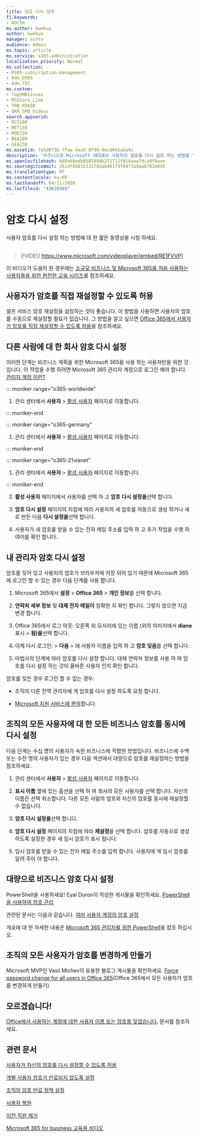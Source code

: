 ```yaml
---
title: 암호 다시 설정
f1.keywords:
- NOCSH
ms.author: kwekua
author: kwekua
manager: scotv
audience: Admin
ms.topic: article
ms.service: o365-administration
localization_priority: Normal
ms.collection:
- M365-subscription-management
- Adm_O365
- Adm_TOC
ms.custom:
- TopSMBIssues
- MSStore_Link
- TRN_M365B
- OKR_SMB_Videos
search.appverid:
- BCS160
- MET150
- MOE150
- BEA160
- GEA150
ms.assetid: 7a5d073b-7fae-4aa5-8f96-9ecd041aba9c
description: '비즈니스용 Microsoft 365에서 사용자의 암호를 다시 설정 하는 방법을 알아봅니다. '
ms.openlocfilehash: 0d8a68edb0b85094b271712f018eea79ca9f0aee
ms.sourcegitcommit: 2614f8b81b332f8dab461f4f64f3adaa6703e0d6
ms.translationtype: MT
ms.contentlocale: ko-KR
ms.lasthandoff: 04/21/2020
ms.locfileid: "43626949"
---
```

# <a name="reset-passwords"></a>암호 다시 설정

사용자 암호를 다시 설정 하는 방법에 대 한 짧은 동영상을 시청 하세요.<br><br>

> [!VIDEO https://www.microsoft.com/videoplayer/embed/RE1FVVP] 

이 비디오가 도움이 된 경우에는 [소규모 비즈니스 및 Microsoft 365를 처음 사용하는 사용자들을 위한 완전한 교육 시리즈](https://support.office.com/article/6ab4bbcd-79cf-4000-a0bd-d42ce4d12816)를 참조하세요.
  
## <a name="let-users-reset-their-own-passwords"></a>사용자가 암호를 직접 재설정할 수 있도록 허용

셀프 서비스 암호 재설정을 설정하는 것이 좋습니다. 이 방법을 사용하면 사용자의 암호를 수동으로 재설정할 필요가 없습니다. 그 방법을 알고 싶으면 [Office 365에서 사용자가 암호를 직접 재설정할 수 있도록 허용](let-users-reset-passwords.md)을 참조하세요.
  
## <a name="reset-a-business-password-for-someone-else"></a>다른 사람에 대 한 회사 암호 다시 설정

이러한 단계는 비즈니스 계획을 위한 Microsoft 365을 사용 하는 사용자만을 위한 것입니다. 이 작업을 수행 하려면 Microsoft 365 관리자 계정으로 로그인 해야 합니다. [관리자 계정 이란?](../admin-overview/admin-overview.md)

 
::: moniker range="o365-worldwide"

1. 관리 센터에서 **사용자** \> <a href="https://go.microsoft.com/fwlink/p/?linkid=834822" target="_blank">활성 사용자</a> 페이지로 이동합니다.

::: moniker-end

::: moniker range="o365-germany"

1. 관리 센터에서 **사용자** \> <a href="https://go.microsoft.com/fwlink/p/?linkid=847686" target="_blank">활성 사용자</a> 페이지로 이동합니다.

::: moniker-end

::: moniker range="o365-21vianet"

1. 관리 센터에서 **사용자** \> <a href="https://go.microsoft.com/fwlink/p/?linkid=850628" target="_blank">활성 사용자</a> 페이지로 이동합니다.

::: moniker-end

2. **활성 사용자** 페이지에서 사용자를 선택 하 고 **암호 다시 설정을**선택 합니다.
    
3. **암호 다시 설정** 페이지의 지침에 따라 사용자의 새 암호를 자동으로 생성 하거나 새로 만든 다음 **다시 설정을**선택 합니다.  
    
4. 사용자가 새 암호를 받을 수 있는 전자 메일 주소를 입력 하 고 추가 작업을 수행 하 여이를 확인 합니다.
 
  
## <a name="reset-my-admin-password"></a>내 관리자 암호 다시 설정

암호를 잊어 잊고 사용자의 암호가 브라우저에 저장 되어 있기 때문에 Microsoft 365에 로그인 할 수 있는 경우 다음 단계를 사용 합니다. 
    
1. Microsoft 365에서 **설정** \> **Office 365** \> **개인 정보**를 선택 합니다. 
          
2. **연락처 세부 정보** 및 **대체 전자 메일이** 정확한 지 확인 합니다. 그렇지 않으면 지금 변경 합니다. 
        
3. Office 365에서 로그 아웃: 오른쪽 위 모서리에 있는 이름 (위의 이미지에서 **diane**표시 \> **됨)을**선택 합니다. 
        
4. 이제 다시 로그인: \> **다음** \> 에 사용자 이름을 입력 하 고 **암호 잊음**를 선택 합니다. 
    
5. 마법사의 단계에 따라 암호를 다시 설정 합니다. 대체 연락처 정보를 사용 하 여 암호를 다시 설정 하는 것이 올바른 사용자 인지 확인 합니다. 
    
암호를 잊은 경우 로그인 할 수 없는 경우: 
    
- 조직의 다른 전역 관리자에 게 암호를 다시 설정 하도록 요청 합니다.
    
- [Microsoft 지원 서비스에 문의](https://support.office.com/article/contact-support-for-business-products-admin-help-32a17ca7-6fa0-4870-8a8d-e25ba4ccfd4b?ui=en-US&amp;rs=en-US&amp;ad=US#ID0EAADAAA=Phone_support_)합니다. 
    
## <a name="reset-all-business-passwords-for-everyone-in-your-organization-at-the-same-time"></a>조직의 모든 사용자에 대 한 모든 비즈니스 암호를 동시에 다시 설정
<a name="bkmk_forgot"> </a>

다음 단계는 수십 명의 사용자가 속한 비즈니스에 적합한 방법입니다. 비즈니스에 수백 또는 수천 명의 사용자가 있는 경우 다음 섹션에서 대량으로 암호를 재설정하는 방법을 참조하세요.
  
1. 관리 센터에서 **사용자** \> <a href="https://go.microsoft.com/fwlink/p/?linkid=834822" target="_blank">활성 사용자</a> 페이지로 이동합니다.
    
2. **표시 이름** 옆에 있는 옵션을 선택 하 여 회사의 모든 사용자를 선택 합니다. 자신의 이름은 선택 취소합니다. 다른 모든 사람의 암호와 자신의 암호를 동시에 재설정할 수 없습니다.
    
3. **암호 다시 설정을**선택 합니다. 

4. **암호 다시 설정** 페이지의 지침에 따라 **재설정**을 선택 합니다.  암호를 자동으로 생성 하도록 설정한 경우 새 임시 암호가 표시 됩니다.   
    
5. 임시 암호를 받을 수 있는 전자 메일 주소를 입력 합니다. 사용자에 게 임시 암호를 알려 주어 야 합니다.
    

  
## <a name="reset-business-passwords-in-bulk"></a>대량으로 비즈니스 암호 다시 설정
<a name="bkmk_forgot"> </a>

PowerShell을 사용하세요! Eyal Doron이 작성한 게시물을 확인하세요. [PowerShell을 사용하여 암호 관리](https://go.microsoft.com/fwlink/?linkid=853696)
  
관련된 문서는 다음과 같습니다. [여러 사용자 계정의 암호 설정](https://support.office.com/article/014fc912-bee1-461d-ad00-56b80428b907.aspx#bkmk_password)
  
개요에 대 한 자세한 내용은 [Microsoft 365 관리자를 위한 PowerShell](https://support.office.com/article/40fdcbd4-c34f-42ab-8678-8b3751137ef1.aspx)을 참조 하십시오.
  
## <a name="force-a-password-change-for-all-users-in-your-business"></a>조직의 모든 사용자가 암호를 변경하게 만들기
<a name="bkmk_forgot"> </a>

Microsoft MVP인 Vasil Michev의 유용한 블로그 게시물을 확인하세요. [Force password change for all users in Office 365](https://go.microsoft.com/fwlink/?linkid=853693)(Office 365에서 모든 사용자가 암호를 변경하게 만들기)
  
## <a name="im-lost"></a>모르겠습니다!
<a name="bkmk_forgot"> </a>

[Office에서 사용하는 계정에 대한 사용자 이름 또는 암호를 잊었습니다.](https://support.office.com/article/eba0b4a2-c0ae-472c-99f6-bc63ee2425a8?wt.mc_id=SCL_reset-passwords_AdmHlp) 문서를 참조하세요.
  
## <a name="related-articles"></a>관련 문서
<a name="bkmk_forgot"> </a>
  
[사용자가 자신의 암호를 다시 설정할 수 있도록 허용](let-users-reset-passwords.md)

[개별 사용자 암호가 만료되지 않도록 설정](set-password-to-never-expire.md)

[조직의 암호 만료 정책 설정](../manage/set-password-expiration-policy.md)

[사용자 복원](restore-user.md)

[이전 직원 제거](remove-former-employee.md)

[Microsoft 365 for business 교육용 비디오](https://support.office.com/article/6ab4bbcd-79cf-4000-a0bd-d42ce4d12816)